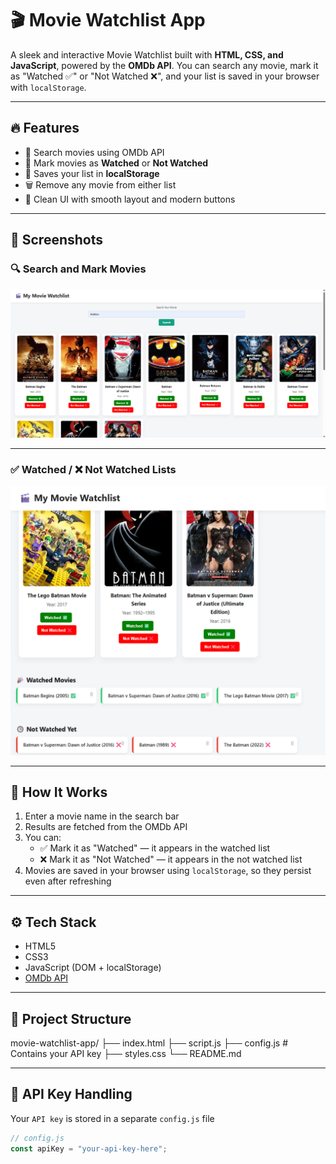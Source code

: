 # 🎬 Movie Watchlist App

A sleek and interactive Movie Watchlist built with **HTML, CSS, and JavaScript**, powered by the **OMDb API**. You can search any movie, mark it as "Watched ✅" or "Not Watched ❌", and your list is saved in your browser with `localStorage`.

---

## 🔥 Features

- 🔎 Search movies using OMDb API
- 📌 Mark movies as **Watched** or **Not Watched**
- 💾 Saves your list in **localStorage**
- 🗑 Remove any movie from either list
- 🎨 Clean UI with smooth layout and modern buttons

---

## 📸 Screenshots

### 🔍 Search and Mark Movies

![Movie Watchlist UI Screenshot 1](movie%20watchlist%201.png)

---

### ✅ Watched / ❌ Not Watched Lists

![Movie Watchlist UI Screenshot 2](movie-watchlist2.png)

---



## 🚀 How It Works

1. Enter a movie name in the search bar
2. Results are fetched from the OMDb API
3. You can:
   - ✅ Mark it as "Watched" — it appears in the watched list
   - ❌ Mark it as "Not Watched" — it appears in the not watched list
4. Movies are saved in your browser using `localStorage`, so they persist even after refreshing

---

## ⚙️ Tech Stack

- HTML5
- CSS3
- JavaScript (DOM + localStorage)
- [OMDb API](https://www.omdbapi.com/)

---

## 📁 Project Structure
movie-watchlist-app/
├── index.html
├── script.js
├── config.js # Contains your API key 
├── styles.css
└── README.md


---

## 🔐 API Key Handling

Your `API key` is stored in a separate `config.js` file 

```js
// config.js
const apiKey = "your-api-key-here";

